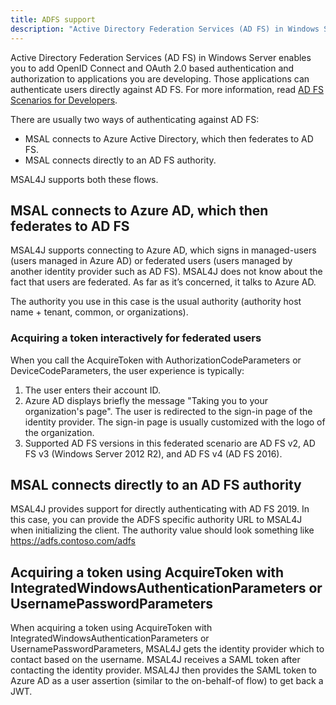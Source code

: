 ```yaml
---
title: ADFS support
description: "Active Directory Federation Services (AD FS) in Windows Server enables you to add OpenID Connect and OAuth 2.0 based authentication and authorization to applications you are developing."
---
```


Active Directory Federation Services (AD FS) in Windows Server enables you to add OpenID Connect and OAuth 2.0 based authentication and authorization to applications you are developing. Those applications can authenticate users directly against AD FS. For more information, read [AD FS Scenarios for Developers](/windows-server/identity/ad-fs/overview/ad-fs-scenarios-for-developers).

There are usually two ways of authenticating against AD FS:

- MSAL connects to Azure Active Directory, which then federates to AD FS.
- MSAL connects directly to an AD FS authority.

MSAL4J supports both these flows.

## MSAL connects to Azure AD, which then federates to AD FS

MSAL4J supports connecting to Azure AD, which signs in managed-users (users managed in Azure AD) or federated users (users managed by another identity provider such as AD FS). MSAL4J does not know about the fact that users are federated. As far as it’s concerned, it talks to Azure AD.

The authority you use in this case is the usual authority (authority host name + tenant, common, or organizations).

### Acquiring a token interactively for federated users

When you call the AcquireToken with AuthorizationCodeParameters or DeviceCodeParameters, the user experience is typically:

1. The user enters their account ID.
2. Azure AD displays briefly the message "Taking you to your organization's page".
The user is redirected to the sign-in page of the identity provider. The sign-in page is usually customized with the logo of the organization.
3. Supported AD FS versions in this federated scenario are AD FS v2, AD FS v3 (Windows Server 2012 R2), and AD FS v4 (AD FS 2016).

## MSAL connects directly to an AD FS authority

MSAL4J provides support for directly authenticating with AD FS 2019. In this case, you can provide the ADFS specific authority URL to MSAL4J when initializing the client. The authority value should look something like https://adfs.contoso.com/adfs

## Acquiring a token using AcquireToken with IntegratedWindowsAuthenticationParameters or UsernamePasswordParameters

When acquiring a token using AcquireToken with IntegratedWindowsAuthenticationParameters or UsernamePasswordParameters, MSAL4J gets the identity provider which to contact based on the username. MSAL4J receives a SAML token after contacting the identity provider. MSAL4J then provides the SAML token to Azure AD as a user assertion (similar to the on-behalf-of flow) to get back a JWT.
